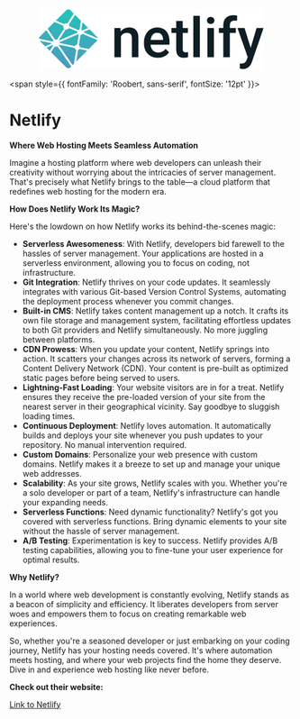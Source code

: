 <p align="center">
  <img src="/img/cdve.jpg" alt="Alt Text" width="400"/>
</p>


<span style={{ fontFamily: 'Roobert, sans-serif', fontSize: '12pt' }}>

# Netlify

**Where Web Hosting Meets Seamless Automation**

Imagine a hosting platform where web developers can unleash their creativity without worrying about the intricacies of server management. That's precisely what Netlify brings to the table—a cloud platform that redefines web hosting for the modern era.

**How Does Netlify Work Its Magic?**

Here's the lowdown on how Netlify works its behind-the-scenes magic:

* **Serverless Awesomeness**: With Netlify, developers bid farewell to the hassles of server management. Your applications are hosted in a serverless environment, allowing you to focus on coding, not infrastructure.
* **Git Integration**: Netlify thrives on your code updates. It seamlessly integrates with various Git-based Version Control Systems, automating the deployment process whenever you commit changes.
* **Built-in CMS**: Netlify takes content management up a notch. It crafts its own file storage and management system, facilitating effortless updates to both Git providers and Netlify simultaneously. No more juggling between platforms.
* **CDN Prowess**: When you update your content, Netlify springs into action. It scatters your changes across its network of servers, forming a Content Delivery Network (CDN). Your content is pre-built as optimized static pages before being served to users.
* **Lightning-Fast Loading**: Your website visitors are in for a treat. Netlify ensures they receive the pre-loaded version of your site from the nearest server in their geographical vicinity. Say goodbye to sluggish loading times.
* **Continuous Deployment**: Netlify loves automation. It automatically builds and deploys your site whenever you push updates to your repository. No manual intervention required.
* **Custom Domains**: Personalize your web presence with custom domains. Netlify makes it a breeze to set up and manage your unique web addresses.
* **Scalability**: As your site grows, Netlify scales with you. Whether you're a solo developer or part of a team, Netlify's infrastructure can handle your expanding needs.
* **Serverless Functions**: Need dynamic functionality? Netlify's got you covered with serverless functions. Bring dynamic elements to your site without the hassle of server management.
* **A/B Testing**: Experimentation is key to success. Netlify provides A/B testing capabilities, allowing you to fine-tune your user experience for optimal results.

**Why Netlify?**

In a world where web development is constantly evolving, Netlify stands as a beacon of simplicity and efficiency. It liberates developers from server woes and empowers them to focus on creating remarkable web experiences.

So, whether you're a seasoned developer or just embarking on your coding journey, Netlify has your hosting needs covered. It's where automation meets hosting, and where your web projects find the home they deserve. Dive in and experience web hosting like never before.


**Check out their website:**

[Link to Netlify](https://www.netlify.com/)
</span>